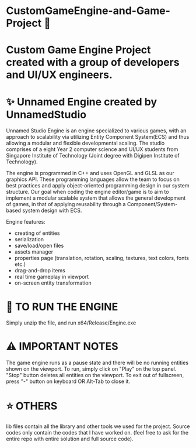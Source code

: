 # CustomGameEngine-and-Game-Project 👾
Custom Game Engine Project created with a group of developers and UI/UX engineers.
===================================

# ✨ Unnamed Engine created by UnnamedStudio
Unnamed Studio Engine is an engine specialized to various games, with an approach to scalability via utilizing Entity Component System(ECS) and thus allowing a modular and flexible developmental scaling. 
The studio comprises of a eight Year 2 computer science and UI/UX students from Singapore Institute of Technology (Joint degree with Digipen Institute of Technology).

The engine is programmed in C++ and uses OpenGL and GLSL as our graphics API. These programming languages allow the team to focus on best practices and apply object-oriented programming design in our system structure. Our goal when coding the engine editor/game is to aim to implement a modular scalable system that allows the general development of games, in that of applying reusability through a Component/System-based system design with ECS.

Engine features:
- creating of entities
- serialization
- save/load/open files
- assets manager
- properties page (translation, rotation, scaling, textures, text colors, fonts etc.)
- drag-and-drop items
- real time gameplay in viewport
- on-screen entity transformation

# 👟 TO RUN THE ENGINE
Simply unzip the file, and run x64/Release/Engine.exe

# ⚠️ IMPORTANT NOTES
The game engine runs as a pause state and there will be no running entities shown on the viewport. To run, simply click on "Play" on the top panel. "Stop" button deletes all entities on the viewport.
To exit out of fullscreen, press "-" button on keyboard OR Alt-Tab to close it.

# ⭐ OTHERS
lib files contain all the library and other tools we used for the project.
Source codes only contain the codes that I have worked on. (feel free to ask for the entire repo with entire solution and full source code).
